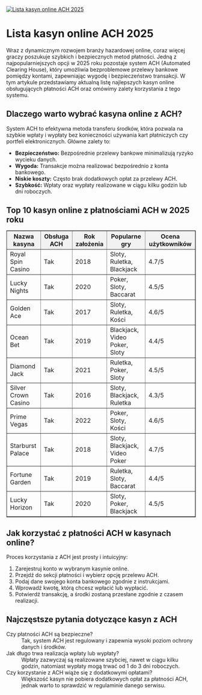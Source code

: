 [![Lista kasyn online ACH 2025](https://123-caf.pages.dev/gitsignup.png)](https://vrmoo.ru/Bt82HjjY)

<h1>Lista kasyn online ACH 2025</h1> <p>Wraz z dynamicznym rozwojem branży hazardowej online, coraz więcej graczy poszukuje szybkich i bezpiecznych metod płatności. Jedną z najpopularniejszych opcji w 2025 roku pozostaje system ACH (Automated Clearing House), który umożliwia bezproblemowe przelewy bankowe pomiędzy kontami, zapewniając wygodę i bezpieczeństwo transakcji. W tym artykule przedstawiamy aktualną listę najlepszych kasyn online obsługujących płatności ACH oraz omówimy zalety korzystania z tego systemu.</p>  <h2>Dlaczego warto wybrać kasyna online z ACH?</h2> <p>System ACH to efektywna metoda transferu środków, która pozwala na szybkie wpłaty i wypłaty bez konieczności używania kart płatniczych czy portfeli elektronicznych. Główne zalety to:</p> <ul>   <li><strong>Bezpieczeństwo:</strong> Bezpośrednie przelewy bankowe minimalizują ryzyko wycieku danych.</li>   <li><strong>Wygoda:</strong> Transakcje można realizować bezpośrednio z konta bankowego.</li>   <li><strong>Niskie koszty:</strong> Często brak dodatkowych opłat za przelewy ACH.</li>   <li><strong>Szybkość:</strong> Wpłaty oraz wypłaty realizowane w ciągu kilku godzin lub dni roboczych.</li> </ul>  <h2>Top 10 kasyn online z płatnościami ACH w 2025 roku</<h2> <table border="1" cellpadding="8" cellspacing="0" style="border-collapse: collapse; width: 100%;">   <thead>     <tr style="background-color: #f2f2f2;">       <th>Nazwa kasyna</th>       <th>Obsługa ACH</th>       <th>Rok założenia</th>       <th>Popularne gry</th>       <th>Ocena użytkowników</th>     </tr>   </thead>   <tbody>     <tr>       <td>Royal Spin Casino</td>       <td>Tak</td>       <td>2018</td>       <td>Sloty, Ruletka, Blackjack</td>       <td>4.7/5</td>     </tr>     <tr>       <td>Lucky Nights</td>       <td>Tak</td>       <td>2020</td>       <td>Poker, Sloty, Baccarat</td>       <td>4.5/5</td>     </tr>     <tr>       <td>Golden Ace</td>       <td>Tak</td>       <td>2017</td>       <td>Sloty, Ruletka, Kości</td>       <td>4.6/5</td>     </tr>     <tr>       <td>Ocean Bet</td>       <td>Tak</td>       <td>2019</td>       <td>Blackjack, Video Poker, Sloty</td>       <td>4.4/5</td>     </tr>     <tr>       <td>Diamond Jack</td>       <td>Tak</td>       <td>2021</td>       <td>Ruletka, Poker, Sloty</td>       <td>4.5/5</td>     </tr>     <tr>       <td>Silver Crown Casino</td>       <td>Tak</td>       <td>2016</td>       <td>Sloty, Blackjack, Ruletka</td>       <td>4.3/5</td>     </tr>     <tr>       <td>Prime Vegas</td>       <td>Tak</td>       <td>2022</td>       <td>Poker, Sloty, Kości</td>       <td>4.6/5</td>     </tr>     <tr>       <td>Starburst Palace</td>       <td>Tak</td>       <td>2018</td>       <td>Sloty, Blackjack, Video Poker</td>       <td>4.7/5</td>     </tr>     <tr>       <td>Fortune Garden</td>       <td>Tak</td>       <td>2019</td>       <td>Ruletka, Sloty, Baccarat</td>       <td>4.4/5</td>     </tr>     <tr>       <td>Lucky Horizon</td>       <td>Tak</td>       <td>2020</td>       <td>Sloty, Poker, Blackjack</td>       <td>4.5/5</td>     </tr>   </tbody> </table>  <h2>Jak korzystać z płatności ACH w kasynach online?</h2> <p>Proces korzystania z ACH jest prosty i intuicyjny:</p> <ol>   <li>Zarejestruj konto w wybranym kasynie online.</li>   <li>Przejdź do sekcji płatności i wybierz opcję przelewu ACH.</li>   <li>Podaj dane swojego konta bankowego zgodnie z instrukcjami.</li>   <li>Wprowadź kwotę, którą chcesz wpłacić lub wypłacić.</li>   <li>Potwierdź transakcję, a środki zostaną przesłane zgodnie z czasem realizacji.</li> </ol>  <h2>Najczęstsze pytania dotyczące kasyn z ACH</h2> <dl>   <dt>Czy płatności ACH są bezpieczne?</dt>   <dd>Tak, system ACH jest regulowany i zapewnia wysoki poziom ochrony danych i środków.</dd>   <dt>Jak długo trwa realizacja wpłaty lub wypłaty?</dt>   <dd>Wpłaty zazwyczaj są realizowane szybciej, nawet w ciągu kilku godzin, natomiast wypłaty mogą trwać od 1 do 3 dni roboczych.</dd>   <dt>Czy korzystanie z ACH wiąże się z dodatkowymi opłatami?</dt>   <dd>Większość kasyn nie pobiera dodatkowych opłat za płatności ACH, jednak warto to sprawdzić w regulaminie danego serwisu.</dd> </dl>